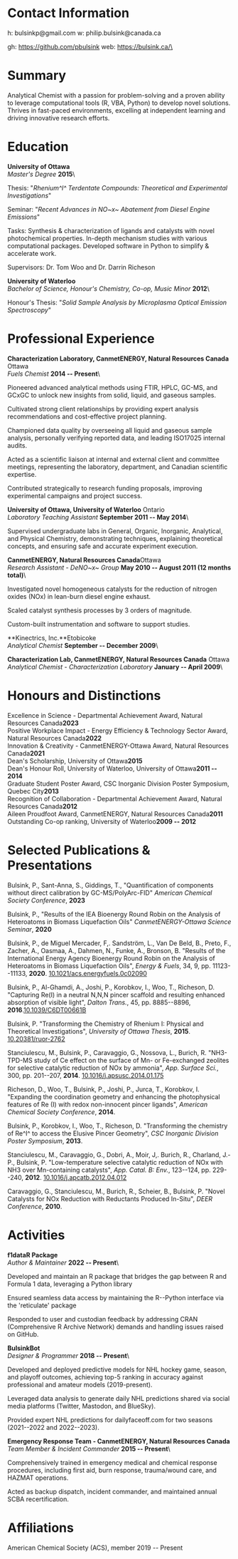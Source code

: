 Contact Information
===================

h: bulsinkp\@gmail.com w: philip.bulsink\@canada.ca

gh: https://github.com/pbulsink web: https://bulsink.ca/\

Summary
=======

Analytical Chemist with a passion for problem-solving and a proven
ability to leverage computational tools (R, VBA, Python) to develop
novel solutions. Thrives in fast-paced environments, excelling at
independent learning and driving innovative research efforts.

Education
=========

**University of Ottawa**\
*Master's Degree* **2015**\

Thesis: "*Rhenium^I^ Terdentate Compounds: Theoretical and Experimental
Investigations*"

Seminar: "*Recent Advances in NO~x~ Abatement from Diesel Engine
Emissions*"

Tasks: Synthesis & characterization of ligands and catalysts with novel
photochemical properties. In-depth mechanism studies with various
computational packages. Developed software in Python to simplify &
accelerate work.

Supervisors: Dr. Tom Woo and Dr. Darrin Richeson

**University of Waterloo**\
*Bachelor of Science, Honour's Chemistry, Co-op, Music Minor* **2012**\

Honour's Thesis: "*Solid Sample Analysis by Microplasma Optical Emission
Spectroscopy*"

Professional Experience
=======================

**Characterization Laboratory, CanmetENERGY, Natural Resources Canada**
Ottawa\
*Fuels Chemist* **2014 -- Present**\

Pioneered advanced analytical methods using FTIR, HPLC, GC-MS, and GCxGC
to unlock new insights from solid, liquid, and gaseous samples.

Cultivated strong client relationships by providing expert analysis
recommendations and cost-effective project planning.

Championed data quality by overseeing all liquid and gaseous sample
analysis, personally verifying reported data, and leading ISO17025
internal audits.

Acted as a scientific liaison at internal and external client and
committee meetings, representing the laboratory, department, and
Canadian scientific expertise.

Contributed strategically to research funding proposals, improving
experimental campaigns and project success.

**University of Ottawa, University of Waterloo** Ontario\
*Laboratory Teaching Assistant* **September 2011 -- May 2014**\

Supervised undergraduate labs in General, Organic, Inorganic,
Analytical, and Physical Chemistry, demonstrating techniques, explaining
theoretical concepts, and ensuring safe and accurate experiment
execution.

**CanmetENERGY, Natural Resources Canada**Ottawa\
*Research Assistant - DeNO~x~ Group* **May 2010 -- August 2011 (12
months total)**\

Investigated novel homogeneous catalysts for the reduction of nitrogen
oxides (NOx) in lean-burn diesel engine exhaust.

Scaled catalyst synthesis processes by 3 orders of magnitude.

Custom-built instrumentation and software to support studies.

**Kinectrics, Inc.**Etobicoke\
*Analytical Chemist* **September -- December 2009**\

**Characterization Lab, CanmetENERGY, Natural Resources Canada** Ottawa\
*Analytical Chemist - Characterization Laboratory* **January -- April
2009**\

Honours and Distinctions
========================

Excellence in Science - Departmental Achievement Award, Natural
Resources Canada**2023**\
Positive Workplace Impact - Energy Efficiency & Technology Sector Award,
Natural Resources Canada**2022**\
Innovation & Creativity - CanmetENERGY-Ottawa Award, Natural Resources
Canada**2021**\
Dean's Scholarship, University of Ottawa**2015**\
Dean's Honour Roll, University of Waterloo, University of Ottawa**2011
-- 2014**\
Graduate Student Poster Award, CSC Inorganic Division Poster Symposium,
Quebec City**2013**\
Recognition of Collaboration - Departmental Achievement Award, Natural
Resources Canada**2012**\
Aileen Proudfoot Award, CanmetENERGY, Natural Resources Canada**2011**\
Outstanding Co-op ranking, University of Waterloo**2009 -- 2012**

Selected Publications & Presentations
=====================================

Bulsink, P., Sant-Anna, S., Giddings, T., "Quantification of components
without direct calibration by GC-MS/PolyArc-FID" *American Chemical
Society Conference*, **2023**

Bulsink, P., "Results of the IEA Bioenergy Round Robin on the Analysis
of Heteroatoms in Biomass Liquefaction Oils" *CanmetENERGY-Ottawa
Science Seminar*, **2020**

Bulsink, P., de Miguel Mercader, F,. Sandström, L., Van De Beld, B.,
Preto, F., Zacher, A., Oasmaa, A., Dahmen, N., Funke, A., Bronson, B.
"Results of the International Energy Agency Bioenergy Round Robin on the
Analysis of Heteroatoms in Biomass Liquefaction Oils", *Energy & Fuels*,
34, 9, pp. 11123--11133, **2020**.
[10.1021/acs.energyfuels.0c02090](https://doi.org/10.1021/acs.energyfuels.0c02090)

Bulsink, P., Al-Ghamdi, A., Joshi, P., Korobkov, I., Woo, T., Richeson,
D. "Capturing Re(I) in a neutral N,N,N pincer scaffold and resulting
enhanced absorption of visible light", *Dalton Trans.*, 45,
pp. 8885--8896,
**2016**.[10.1039/C6DT00661B](https://doi.org/10.1039/C6DT00661B)

Bulsink, P. "Transforming the Chemistry of Rhenium I: Physical and
Theoretical Investigations", *University of Ottawa Thesis*, **2015**.
[10.20381/ruor-2762](http://dx.doi.org/10.20381/ruor-2762)

Stanciulescu, M., Bulsink, P., Caravaggio, G., Nossova, L., Burich, R.
"NH3-TPD-MS study of Ce effect on the surface of Mn- or Fe-exchanged
zeolites for selective catalytic reduction of NOx by ammonia", *App.
Surface Sci.*, 300, pp. 201--207, **2014**.
[10.1016/j.apsusc.2014.01.175](https://doi.org/10.1016/j.apsusc.2014.01.175)

Richeson, D., Woo, T., Bulsink, P., Joshi, P., Jurca, T., Korobkov, I.
"Expanding the coordination geometry and enhancing the photophysical
features of Re (I) with redox non-innocent pincer ligands", *American
Chemical Society Conference*, **2014**.

Bulsink, P., Korobkov, I., Woo, T., Richeson, D. "Transforming the
chemistry of Re^I^ to access the Elusive Pincer Geometry", *CSC
Inorganic Division Poster Symposium*, **2013**.

Stanciulescu, M., Caravaggio, G., Dobri, A., Moir, J,. Burich, R.,
Charland, J.-P., Bulsink, P. "Low-temperature selective catalytic
reduction of NOx with NH3 over Mn-containing catalysts", *App. Catal. B:
Env.*, 123--124, pp. 229--240, **2012**.
[10.1016/j.apcatb.2012.04.012](https://doi.org/10.1016/j.apcatb.2012.04.012)

Caravaggio, G., Stanciulescu, M., Burich, R., Scheier, B., Bulsink, P.
"Novel Catalysts for NOx Reduction with Reductants Produced In-Situ",
*DEER Conference*, **2010**.

Activities
==========

**f1dataR Package**\
*Author & Maintainer* **2022 -- Present**\

Developed and maintain an R package that bridges the gap between R and
Formula 1 data, leveraging a Python library

Ensured seamless data access by maintaining the R--Python interface via
the 'reticulate' package

Responded to user and custodian feedback by addressing CRAN
(Comprehensive R Archive Network) demands and handling issues raised on
GitHub.

**BulsinkBot**\
*Designer & Programmer* **2018 -- Present**\

Developed and deployed predictive models for NHL hockey game, season,
and playoff outcomes, achieving top-5 ranking in accuracy against
professional and amateur models (2019-present).

Leveraged data analysis to generate daily NHL predictions shared via
social media platforms (Twitter, Mastodon, and BlueSky).

Provided expert NHL predictions for dailyfaceoff.com for two seasons
(2021--2022 and 2022--2023).

**Emergency Response Team - CanmetENERGY, Natural Resources Canada**\
*Team Member & Incident Commander* **2015 -- Present**\

Comprehensively trained in emergency medical and chemical response
procedures, including first aid, burn response, trauma/wound care, and
HAZMAT operations.

Acted as backup dispatch, incident commander, and maintained annual SCBA
recertification.

Affiliations
============

American Chemical Society (ACS), member 2019 -- Present
